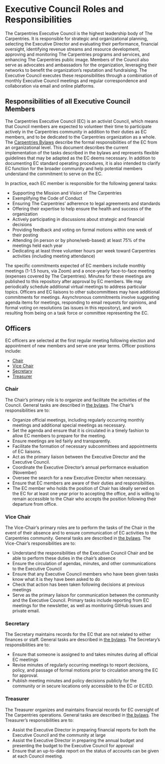 # Executive Council Roles and Responsibilities

The Carpentries Executive Council is the highest leadership body of The Carpentries. It is responsible for strategic and 
organizational planning, selecting the Executive Director and evaluating their performance, financial oversight, identifying 
revenue streams and resource development, approving and monitoring The Carpentries programs and services, and enhancing The 
Carpentries public image. Members of the Council also serve as advocates and ambassadors for the organization, leveraging 
their networks to benefit the organization’s reputation and fundraising. The Executive Council executes these responsibilities 
through a combination of monthly Executive Council meetings and regular correspondence and collaboration via email and online 
platforms.

## Responsibilities of all Executive Council Members

The Carpentries Executive Council (EC) is an activist Council, which means that Council members are expected to volunteer 
their time to participate actively in the Carpentries community in addition to their duties as EC members, and to be dedicated 
to the Carpentries organization as a whole. The 
[Carpentries Bylaws](https://docs.carpentries.org/topic_folders/governance/bylaws.html#executive-council) describe the formal 
responsibilities of the EC from an 
organizational level. This document describes the current implementation of the tasks described in the bylaws and represents 
flexible guidelines that may be adapted as the EC deems necessary. In addition to documenting EC standard operating 
procedures, it is also intended to clarify EC function for the broader community and help potential members understand the 
commitment to serve on the EC.

In practice, each EC member is responsible for the following general tasks:
* Supporting the Mission and Vision of The Carpentries
* Exemplifying the Code of Conduct
* Ensuring The Carpentries’ adherence to legal agreements and standards
* Offering their expertise to help ensure the health and success of the organization
* Actively participating in discussions about strategic and financial decisions
* Providing feedback and voting on formal motions within one week of their posting
* Attending (in person or by phone/web-based) at least 75% of the meetings held each year
* Dedicating at least three volunteer hours per week toward Carpentries activities (including meeting attendance)

The specific commitments expected of EC members include monthly meetings (1-1.5 hours, via Zoom) and a once-yearly 
face-to-face meeting (expenses covered by The Carpentries). Minutes for these meetings are published to this repository after 
approval by EC members. We may periodically schedule additional virtual meetings to address particular topics. Officers and EC 
liaisons to other subcommittees may have additional commitments for meetings. Asynchronous commitments involve suggesting 
agenda items for meetings, responding to email requests for opinions, and formal voting on resolutions (as issues in this 
repository), and work resulting from being on a task force or committee representing the EC. 

## Officers

EC officers are selected at the first regular meeting following election and appointment of new members and serve one year 
terms. Officer positions include:

* [Chair](#chair)
* [Vice Chair](#vice_chair)
* [Secretary](#secretary)
* [Treasurer](#treasurer)

### Chair

The Chair’s primary role is to organize and facilitate the activities of the Council. General tasks are described in 
[the bylaws](https://docs.carpentries.org/topic_folders/governance/bylaws.html#executive-council). 
The Chair’s responsibilities are to:
* Organize official meetings, including regularly occurring monthly meetings and additional special meetings as necessary.
* Set the agenda and ensure that it is circulated in a timely fashion to allow EC members to prepare for the meeting.
* Ensure meetings are led fairly and transparently.
* Facilitate the formation of necessary subcommittees and appointments of EC liaisons.
* Act as the primary liaison between the Executive Director and the Executive Council.
* Coordinate the Executive Director’s annual performance evaluation (November) 
* Oversee the search for a new Executive Director when necessary.
* Ensure that EC members are aware of their duties and responsibilities.
* The EC member who holds the position of Chair has ideally served on the EC for at least one year prior to accepting the 
office, and is willing to remain accessible to the Chair who accepts the position following their departure from office.

### Vice Chair

The Vice-Chair’s primary roles are to perform the tasks of the Chair in the event of their absence and to ensure communication 
of EC activities to the Carpentries community. General tasks are described in 
[the bylaws](https://docs.carpentries.org/topic_folders/governance/bylaws.html#vice-chair). 
The Vice-Chair’s responsibilities are to:

* Understand the responsibilities of the Executive Council Chair and be able to perform these duties in the chair’s absence
* Ensure the circulation of agendas, minutes, and other communications to the Executive Council
* Ensure that any Executive Council members who have been given tasks know what it is they have been asked to do
* Check that action has been taken following decisions at previous meetings
* Serve as the primary liaison for communication between the community and the Executive Council. Primary tasks include 
reporting from EC meetings for the newsletter, as well as monitoring GitHub issues and private email.

### Secretary

The Secretary maintains records for the EC that are not related to either finances or staff. General tasks are described in 
[the bylaws](https://docs.carpentries.org/topic_folders/governance/bylaws.html#secretary). 
The Secretary’s responsibilities are to:

* Ensure that someone is assigned to and takes minutes during all official EC meetings
* Revise minutes of regularly occurring meetings to report decisions, policy, and passage of formal motions prior to 
circulation among the EC for approval. 
* Publish meeting minutes and policy decisions publicly for the community or in secure locations only accessible to the EC or 
EC/ED. 

### Treasurer

The Treasurer organizes and maintains financial records for EC oversight of The Carpentries operations. General tasks are 
described in [the bylaws](https://docs.carpentries.org/topic_folders/governance/bylaws.html#treasurer). 
The Treasurer’s responsibilities are to: 

* Assist the Executive Director in preparing financial reports for both the Executive Council and the community at large
* Assist the Executive Director in preparing the annual budget and presenting the budget to the Executive Council for approval
* Ensure that an up-to-date report on the status of accounts can be given at each Council meeting.


